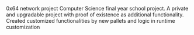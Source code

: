 0x64 network project
Computer Science final year school project.
A private and upgradable project with proof of existence as additional functionality.
Created customized functionalities by new pallets and logic in runtime customization
